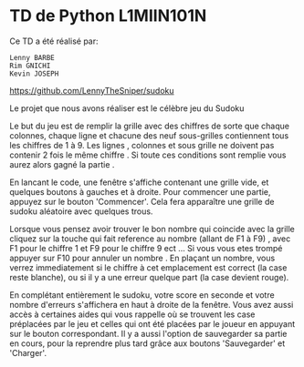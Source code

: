 # TD de Python L1MIIN101N

Ce TD a été réalisé par:

    Lenny BARBE
    Rim GNICHI
    Kevin JOSEPH

https://github.com/LennyTheSniper/sudoku


Le projet que nous avons réaliser est le célèbre jeu du Sudoku 


Le but du jeu est de remplir la grille avec des chiffres de sorte que chaque colonnes, chaque ligne et chacune des neuf sous-grilles contiennent tous les chiffres de 1 à 9. Les lignes , colonnes et sous grille ne doivent pas contenir 2 fois le même chiffre . Si toute ces conditions sont remplie vous aurez alors gagné la partie .


En lancant le code, une fenêtre s'affiche contenant une grille vide, et quelques boutons à gauches et à droite.
Pour commencer une partie, appuyez sur le bouton 'Commencer'. Cela fera apparaître une grille de sudoku aléatoire avec quelques trous.

Lorsque vous pensez avoir trouver le bon nombre qui coincide avec la grille cliquez sur la touche qui fait reference au nombre (allant de F1 à F9) , avec F1 pour le chiffre 1 et F9 pour le chiffre 9 ect ... 
Si vous vous etes trompé appuyer sur F10 pour annuler un nombre .
En plaçant un nombre, vous verrez immediatement si le chiffre à cet emplacement est correct (la case reste blanche), ou si il y a une erreur quelque part (la case devient rouge).

En complétant entièrement le sudoku, votre score en seconde et votre nombre d'erreurs s'affichera en haut à droite de la fenêtre.
Vous avez aussi accès à certaines aides qui vous rappelle où se trouvent les case préplacées par le jeu et celles qui ont été placées par le joueur en appuyant sur le bouton correspondant.
Il y a aussi l'option de sauvegarder sa partie en cours, pour la reprendre plus tard grâce aux boutons 'Sauvegarder' et 'Charger'.



